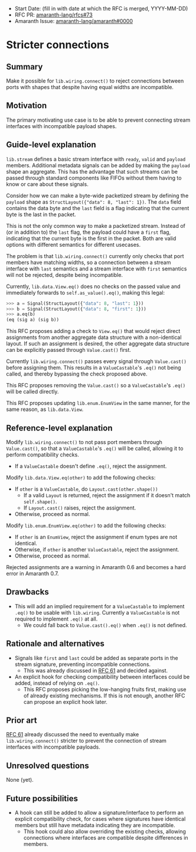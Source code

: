 - Start Date: (fill in with date at which the RFC is merged, YYYY-MM-DD)
- RFC PR: [amaranth-lang/rfcs#73](https://github.com/amaranth-lang/rfcs/pull/73)
- Amaranth Issue: [amaranth-lang/amaranth#0000](https://github.com/amaranth-lang/amaranth/issues/0000)

# Stricter connections

## Summary
[summary]: #summary

Make it possible for `lib.wiring.connect()` to reject connections between ports with shapes that despite having equal widths are incompatible.

## Motivation
[motivation]: #motivation

The primary motivating use case is to be able to prevent connecting stream interfaces with incompatible payload shapes.

## Guide-level explanation
[guide-level-explanation]: #guide-level-explanation

`lib.stream` defines a basic stream interface with `ready`, `valid` and `payload` members.
Additional metadata signals can be added by making the `payload` shape an aggregate.
This has the advantage that such streams can be passed through standard components like FIFOs without them having to know or care about these signals.

Consider how we can make a byte-wide packetized stream by defining the `payload` shape as `StructLayout({"data": 8, "last": 1})`.
The `data` field contains the data byte and the `last` field is a flag indicating that the current byte is the last in the packet.

This is not the only common way to make a packetized stream.
Instead of (or in addition to) the `last` flag, the payload could have a `first` flag, indicating that the current byte is the first in the packet.
Both are valid options with different semantics for different usecases.

The problem is that `lib.wiring.connect()` currently only checks that port members have matching widths, so a connection between a stream interface with `last` semantics and a stream interface with `first` semantics will not be rejected, despite being incompatible.

Currently, `lib.data.View.eq()` does no checks on the passed value and immediately forwards to `self.as_value().eq()`, making this legal:

```python
>>> a = Signal(StructLayout({"data": 8, "last": 1}))
>>> b = Signal(StructLayout({"data": 8, "first": 1}))
>>> a.eq(b)
(eq (sig a) (sig b))
```

This RFC proposes adding a check to `View.eq()` that would reject direct assignments from another aggregate data structure with a non-identical layout.
If such an assignment is desired, the other aggregate data structure can be explicitly passed through `Value.cast()` first.

Currently `lib.wiring.connect()` passes every signal through `Value.cast()` before assigning them.
This results in a `ValueCastable`'s `.eq()` not being called, and thereby bypassing the check proposed above.

This RFC proposes removing the `Value.cast()` so a `ValueCastable`'s `.eq()` will be called directly.

This RFC proposes updating `lib.enum.EnumView` in the same manner, for the same reason, as `lib.data.View`.

## Reference-level explanation
[reference-level-explanation]: #reference-level-explanation

Modify `lib.wiring.connect()` to not pass port members through `Value.cast()`, so that a `ValueCastable`'s `.eq()` will be called, allowing it to perform compatibility checks.
- If a `ValueCastable` doesn't define `.eq()`, reject the assignment.

Modify `lib.data.View.eq(other)` to add the following checks:
- If `other` is a `ValueCastable`, do `Layout.cast(other.shape())`
  - If a valid `Layout` is returned, reject the assignment if it doesn't match `self.shape()`.
  - If `Layout.cast()` raises, reject the assignment.
- Otherwise, proceed as normal.

Modify `lib.enum.EnumView.eq(other)` to add the following checks:
- If `other` is an `EnumView`, reject the assignment if enum types are not identical.
- Otherwise, if `other` is another `ValueCastable`, reject the assignment.
- Otherwise, proceed as normal.

Rejected assignments are a warning in Amaranth 0.6 and becomes a hard error in Amaranth 0.7.

## Drawbacks
[drawbacks]: #drawbacks

- This will add an implied requirement for a `ValueCastable` to implement `.eq()` to be usable with `lib.wiring`. Currently a `ValueCastable` is not required to implement `.eq()` at all.
  - We could fall back to `Value.cast().eq()` when `.eq()` is not defined.

## Rationale and alternatives
[rationale-and-alternatives]: #rationale-and-alternatives

- Signals like `first` and `last` could be added as separate ports in the stream signature, preventing incompatible connections.
  - This was already discussed in [RFC 61](0061-minimal-streams.md) and decided against.
- An explicit hook for checking compatibility between interfaces could be added, instead of relying on `.eq()`.
  - This RFC proposes picking the low-hanging fruits first, making use of already existing mechanisms.
    If this is not enough, another RFC can propose an explicit hook later.

## Prior art
[prior-art]: #prior-art

[RFC 61](0061-minimal-streams.md) already discussed the need to eventually make `lib.wiring.connect()` stricter to prevent the connection of stream interfaces with incompatible payloads.

## Unresolved questions
[unresolved-questions]: #unresolved-questions

None (yet).

## Future possibilities
[future-possibilities]: #future-possibilities

- A hook can still be added to allow a signature/interface to perform an explicit compatibility check, for cases where signatures have identical members but still have metadata indicating they are incompatible.
  - This hook could also allow overriding the existing checks, allowing connections where interfaces are compatible despite differences in members.
